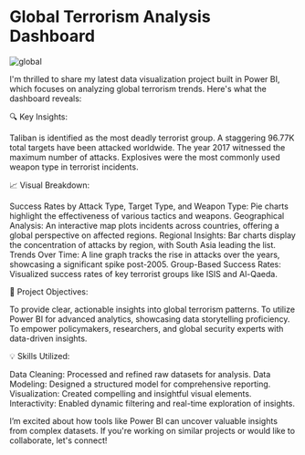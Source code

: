 #  Global Terrorism Analysis Dashboard 


![global](https://github.com/user-attachments/assets/f98b090d-ba6b-4b64-8f1b-4e7d1d401dc2)

I'm thrilled to share my latest data visualization project built in Power BI, which focuses on analyzing global terrorism trends. Here's what the dashboard reveals:

🔍 Key Insights:

Taliban is identified as the most deadly terrorist group.
A staggering 96.77K total targets have been attacked worldwide.
The year 2017 witnessed the maximum number of attacks.
Explosives were the most commonly used weapon type in terrorist incidents.

📈 Visual Breakdown:

Success Rates by Attack Type, Target Type, and Weapon Type: Pie charts highlight the effectiveness of various tactics and weapons.
Geographical Analysis: An interactive map plots incidents across countries, offering a global perspective on affected regions.
Regional Insights: Bar charts display the concentration of attacks by region, with South Asia leading the list.
Trends Over Time: A line graph tracks the rise in attacks over the years, showcasing a significant spike post-2005.
Group-Based Success Rates: Visualized success rates of key terrorist groups like ISIS and Al-Qaeda.

🎯 Project Objectives:

To provide clear, actionable insights into global terrorism patterns.
To utilize Power BI for advanced analytics, showcasing data storytelling proficiency.
To empower policymakers, researchers, and global security experts with data-driven insights.

💡 Skills Utilized:

Data Cleaning: Processed and refined raw datasets for analysis.
Data Modeling: Designed a structured model for comprehensive reporting.
Visualization: Created compelling and insightful visual elements.
Interactivity: Enabled dynamic filtering and real-time exploration of insights.

I’m excited about how tools like Power BI can uncover valuable insights from complex datasets. If you're working on similar projects or would like to collaborate, let's connect!


